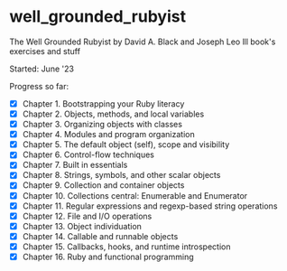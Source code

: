 # well_grounded_rubyist

The Well Grounded Rubyist by David A. Black and Joseph Leo lll book's exercises and stuff

Started: June '23

Progress so far:

- [x] Chapter 1. Bootstrapping your Ruby literacy
- [x] Chapter 2. Objects, methods, and local variables
- [x] Chapter 3. Organizing objects with classes
- [x] Chapter 4. Modules and program organization
- [x] Chapter 5. The default object (self), scope and visibility
- [x] Chapter 6. Control-flow techniques
- [x] Chapter 7. Built in essentials
- [x] Chapter 8. Strings, symbols, and other scalar objects
- [x] Chapter 9. Collection and container objects
- [x] Chapter 10. Collections central: Enumerable and Enumerator
- [x] Chapter 11. Regular expressions and regexp-based string operations
- [x] Chapter 12. File and I/O operations
- [x] Chapter 13. Object individuation
- [x] Chapter 14. Callable and runnable objects
- [x] Chapter 15. Callbacks, hooks, and runtime introspection
- [x] Chapter 16. Ruby and functional programming
